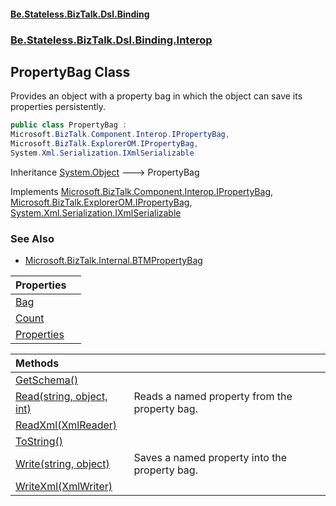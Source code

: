 #### [Be.Stateless.BizTalk.Dsl.Binding](README.md 'README')
### [Be.Stateless.BizTalk.Dsl.Binding.Interop](Be.Stateless.BizTalk.Dsl.Binding.Interop.md 'Be.Stateless.BizTalk.Dsl.Binding.Interop')

## PropertyBag Class

Provides an object with a property bag in which the object can save its properties persistently.

```csharp
public class PropertyBag :
Microsoft.BizTalk.Component.Interop.IPropertyBag,
Microsoft.BizTalk.ExplorerOM.IPropertyBag,
System.Xml.Serialization.IXmlSerializable
```

Inheritance [System.Object](https://docs.microsoft.com/en-us/dotnet/api/System.Object 'System.Object') &#129106; PropertyBag

Implements [Microsoft.BizTalk.Component.Interop.IPropertyBag](https://docs.microsoft.com/en-us/dotnet/api/Microsoft.BizTalk.Component.Interop.IPropertyBag 'Microsoft.BizTalk.Component.Interop.IPropertyBag'), [Microsoft.BizTalk.ExplorerOM.IPropertyBag](https://docs.microsoft.com/en-us/dotnet/api/Microsoft.BizTalk.ExplorerOM.IPropertyBag 'Microsoft.BizTalk.ExplorerOM.IPropertyBag'), [System.Xml.Serialization.IXmlSerializable](https://docs.microsoft.com/en-us/dotnet/api/System.Xml.Serialization.IXmlSerializable 'System.Xml.Serialization.IXmlSerializable')

### See Also
- [Microsoft.BizTalk.Internal.BTMPropertyBag](Microsoft.BizTalk.Internal.BTMPropertyBag 'Microsoft.BizTalk.Internal.BTMPropertyBag')

| Properties | |
| :--- | :--- |
| [Bag](PropertyBag.Bag.md 'Be.Stateless.BizTalk.Dsl.Binding.Interop.PropertyBag.Bag') | |
| [Count](PropertyBag.Count.md 'Be.Stateless.BizTalk.Dsl.Binding.Interop.PropertyBag.Count') | |
| [Properties](PropertyBag.Properties.md 'Be.Stateless.BizTalk.Dsl.Binding.Interop.PropertyBag.Properties') | |

| Methods | |
| :--- | :--- |
| [GetSchema()](PropertyBag.GetSchema().md 'Be.Stateless.BizTalk.Dsl.Binding.Interop.PropertyBag.GetSchema()') | |
| [Read(string, object, int)](PropertyBag.Read(string,object,int).md 'Be.Stateless.BizTalk.Dsl.Binding.Interop.PropertyBag.Read(string, object, int)') | Reads a named property from the property bag. |
| [ReadXml(XmlReader)](PropertyBag.ReadXml(XmlReader).md 'Be.Stateless.BizTalk.Dsl.Binding.Interop.PropertyBag.ReadXml(System.Xml.XmlReader)') | |
| [ToString()](PropertyBag.ToString().md 'Be.Stateless.BizTalk.Dsl.Binding.Interop.PropertyBag.ToString()') | |
| [Write(string, object)](PropertyBag.Write(string,object).md 'Be.Stateless.BizTalk.Dsl.Binding.Interop.PropertyBag.Write(string, object)') | Saves a named property into the property bag. |
| [WriteXml(XmlWriter)](PropertyBag.WriteXml(XmlWriter).md 'Be.Stateless.BizTalk.Dsl.Binding.Interop.PropertyBag.WriteXml(System.Xml.XmlWriter)') | |
